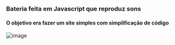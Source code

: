 <h3>Bateria feita em Javascript que reproduz sons</h3>
<h4>O objetivo era fazer um site simples com simplificação de código</h4>

![image](https://github.com/kelvincostak/bateria_de_sons/assets/101075405/8aeddac2-ac37-487f-9047-12bc6b2a409f)
